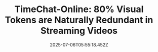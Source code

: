 ---
draft: false
url_pdf: https://arxiv.org/abs/2504.17343
title: "TimeChat-Online: 80% Visual Tokens are Naturally Redundant in Streaming Videos"
publication_types:
  - "1"
authors:
  - Linli Yao
  - Yicheng Li
  - Yuancheng Wei 
  - Lei Li
  - Shuhuai Ren
  - Yuanxin Liu
  - Kun Ouyang 
  - Lean Wang
  - Shicheng Li
  - Sida Li 
  - Lingpeng Kong
  - Qi Liu
  - Yuanxing Zhang
  - Xu Sun
publication: In *ACM Multimedia*
publication_short: In *ACM Multimedia*
featured: false
image:
  filename: featured
  focal_point: Smart
  preview_only: false
date: 2025-07-06T05:55:18.452Z
---